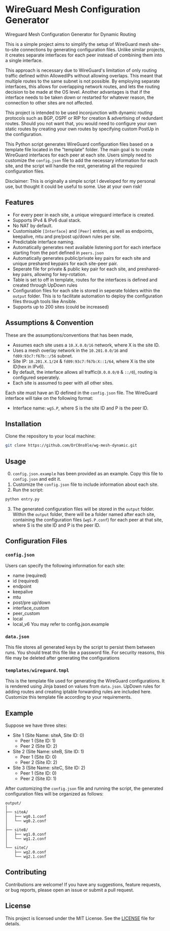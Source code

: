 # WireGuard Mesh Configuration Generator
Wireguard Mesh Configuration Generator for Dynamic Routing


This is a simple project aims to simplify the setup of WireGuard mesh site-to-site connections by generating configuration files. Unlike similar projects, it creates separate interfaces for each peer instead of combining them into a single interface. 

This approach is necessary due to WireGuard's limitation of only routing traffic defined within AllowedIPs without allowing overlaps. This meant that multiple routes to the same subnet is not possible. By employing separate interfaces, this allows for overlapping network routes, and lets the routing decision to be made at the OS level. Another advantages is that if the interface needs to be taken down or restarted for whatever reason, the connection to other sites are not affected.

This project is intended to be used inconjunction with dynamic routing protocols such as BGP, OSPF or RIP for creation & advertising of redundant routes. Should you not want that, you would need to configure your own static routes by creating your own routes by specifying custom PostUp in the configuration.

This Python script generates WireGuard configuration files based on a template file located in the "template" folder. The main goal is to create WireGuard interfaces for each peer at each site. Users simply need to customize the `config.json` file to add the necessary information for each site, and the script will handle the rest, generating all the required configuration files.

Disclaimer: This is originally a simple script I developed for my personal use, but thought it could be useful to some. Use at your own risk!


## Features
- For every peer in each site, a unique wireguard interface is created.
- Supports IPv4 & IPv6 dual stack.
- No NAT by default.
- Customisable `[Interface]` and `[Peer]` entries, as well as endpoints, keepalive, mtu and pre/post up/down rules per site.
- Predictable interface naming.
- Automatically generates next available listening port for each interface starting from the port defined in `peers.json`
- Automatically generates public/private key pairs for each site and unique preshared keypairs for each site-peer pair.
- Seperate file for private & public key pair for each site, and preshared-key pairs, allowing for key-rotation.
- Table is set to off in template, routes for the interfaces is defined and created through UpDown rules
- Configuration files for each site is stored in seperate folders within the `output` folder. This is to facilitate automation to deploy the configuration files through tools like Ansible.
- Supports up to 200 sites (could be increased)


## Assumptions & Convention
These are the assumptions/conventions that has been made,
- Assumes each site uses a `10.X.0.0/16` network, where X is the site ID.
- Uses a mesh overlay network in the `10.201.0.0/16` and `fd09:93c7:f67b::/56` subnet.
- Site IP: `10.201.X.1/24` & `fd09:93c7:f67b:X::1/64`, where X is the site ID(hex in IPv6).
- By default, the interface allows all traffic(`0.0.0.0/0` & `::/0`), routing is configured seperately.
- Each site is assumed to peer with all other sites.

Each site must have an ID defined in the `config.json` file. The WireGuard interface will take on the following format:
- Interface name: `wgS.P`, where S is the site ID and P is the peer ID.


## Installation
Clone the repository to your local machine:

```bash
git clone https://github.com/DrC0ns0le/wg-mesh-dynamic.git
```

## Usage
0. `config.json.example` has been provided as an example. Copy this file to `config.json` and edit it.
1. Customize the `config.json` file to include information about each site.
2. Run the script:

```bash
python entry.py
```

3. The generated configuration files will be stored in the `output` folder. Within the `output` folder, there will be a folder named after each site, containing the configuration files (`wgS.P.conf`) for each peer at that site, where S is the site ID and P is the peer ID.

## Configuration Files

### `config.json`

Users can specify the following information for each site:
- name (required)
- id (required)
- endpoint
- keepalive
- mtu
- post/pre up/down
- interface_custom
- peer_custom
- local
- local_v6
You may refer to config.json.example

### `data.json`

This file stores all generated keys by the script to persist them between runs. You should treat this file like a password file. For security reasons, this file may be deleted after generating the configurations

### `templates/wireguard.tmpl`

This is the template file used for generating the WireGuard configurations. It is rendered using Jinja based on values from `data.json`. UpDown rules for adding routes and creating iptable forwarding rules are included here. Customize this template file according to your requirements.


## Example
Suppose we have three sites:
- Site 1 (Site Name: siteA, Site ID: 0)
  - Peer 1 (Site ID: 1)
  - Peer 2 (Site ID: 2)
- Site 2 (Site Name: siteB, Site ID: 1)
  - Peer 1 (Site ID: 0)
  - Peer 2 (Site ID: 2)
- Site 3  (Site Name: siteC, Site ID: 2)
  - Peer 1 (Site ID: 0)
  - Peer 2 (Site ID: 1)

After customizing the `config.json` file and running the script, the generated configuration files will be organized as follows:

```
output/
│
├── siteA/
│   ├── wg0.1.conf
│   └── wg0.2.conf
│
├── siteB/
│   ├── wg1.0.conf
│   └── wg1.2.conf
│
└── siteC/
    ├── wg2.0.conf
    └── wg2.1.conf

```

## Contributing

Contributions are welcome! If you have any suggestions, feature requests, or bug reports, please open an issue or submit a pull request.

## License

This project is licensed under the MIT License. See the [LICENSE](LICENSE) file for details.
